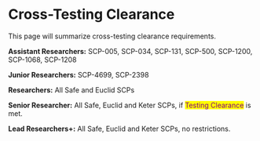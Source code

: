 # Cross-Testing Clearance

This page will summarize cross-testing clearance requirements.



**Assistant Researchers:** SCP-005, SCP-034, SCP-131, SCP-500, SCP-1200, SCP-1068, SCP-1208

**Junior Researchers:** SCP-4699, SCP-2398

**Researchers:** All Safe and Euclid SCPs

**Senior Researcher:** All Safe, Euclid and Keter SCPs, if <mark style="color:purple;">Testing Clearance</mark> is met.

**Lead Researchers+:** All Safe, Euclid and Keter SCPs, no restrictions.

